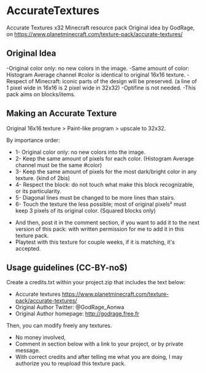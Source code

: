 # AccurateTextures
Accurate Textures x32 Minecraft resource pack
Original idea by GodRage, on https://www.planetminecraft.com/texture-pack/accurate-textures/

<h2>Original Idea</h2>
-Original color only: no new colors in the image.
-Same amount of color: Histogram Average channel #color is identical to original 16x16 texture.
-Respect of Minecraft: iconic parts of the design will be preserved. (a line of 1 pixel wide in 16x16 is 2 pixel wide in 32x32)
-Optifine is not needed.
-This pack aims on blocks/items.


<h2>Making an Accurate Texture </h2>
<p>Original 16x16 texture > Paint-like program > upscale to 32x32.</p>
By importance order:

+ 1- Original color only: no new colors into the image.
+ 2- Keep the same amount of pixels for each color. (Histogram Average channel must be the same #color)
+ 3- Keep the same amount of pixels for the most dark/bright color in any texture. (kind of 2bis)
+ 4- Respect the block: do not touch what make this block recognizable, or its particularity.
+ 5- Diagonal lines must be changed to be more lines than stairs.
+ 6- Touch the texture the less possible; most of original pixels² must keep 3 pixels of its original color. (Squared blocks only)

- And then, post it in the comment section, if you want to add it to the next version of this pack: with written permission for me to add it in this texture pack.
- Playtest with this texture for couple weeks, if it is matching, it's accepted.



<h2>Usage guidelines (CC-BY-no$)</h2>
Create a credits.txt within your project.zip that includes the text below:

- Accurate textures https://www.planetminecraft.com/texture-pack/accurate-textures/
- Original Author Twitter: @GodRage_Aonwa
- Original Author homepage: http://godrage.free.fr

Then, you can modify freely any textures.
- No money involved,
- Comment in section below with a link to your project, or by private message.
- With correct credits and after telling me what you are doing, I may authorize you to reupload this texture pack.
